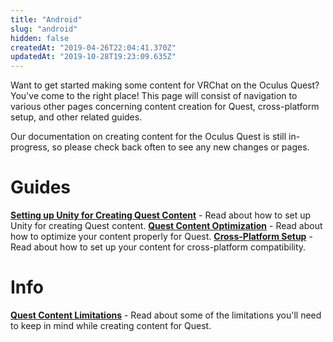 ```yaml
---
title: "Android"
slug: "android"
hidden: false
createdAt: "2019-04-26T22:04:41.370Z"
updatedAt: "2019-10-28T19:23:09.635Z"
---
```

Want to get started making some content for VRChat on the Oculus Quest? You've come to the right place! This page will consist of navigation to various other pages concerning content creation for Quest, cross-platform setup, and other related guides.

Our documentation on creating content for the Oculus Quest is still in-progress, so please check back often to see any new changes or pages.
# Guides
**[Setting up Unity for Creating Quest Content](/platforms/android/setting-up-unity-for-creating-quest-content)** - Read about how to set up Unity for creating Quest content.
**[Quest Content Optimization](/platforms/android/quest-content-optimization)** - Read about how to optimize your content properly for Quest.
**[Cross-Platform Setup](/platforms/android/cross-platform-setup)** - Read about how to set up your content for cross-platform compatibility.
# Info
**[Quest Content Limitations](/platforms/android/quest-content-limitations)** - Read about some of the limitations you'll need to keep in mind while creating content for Quest.